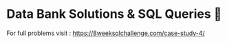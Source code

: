 # Data Bank Solutions & SQL Queries 🏦
For full problems visit : https://8weeksqlchallenge.com/case-study-4/
